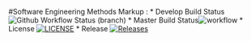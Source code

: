 #Software Engineering Methods
Markup : * Develop Build Status ![Github Workflow Status (branch)](https://img.shields.io/github/workflow/status/joegonnella/sem/A%20workflow%20for%20my%20Hello%20World%20App/develop?style=flat-square)
         * Master Build Status![workflow](https://github.com/joegonnella/sem/actions/workflows/main.yml/badge.svg)
         * License [![LICENSE](https://img.shields.io/github/license/joegonnella/sem.svg?style=flat-square)](https://github.com/joegonnella/sem/blob/master/LICENSE)
         * Release [![Releases](https://img.shields.io/github/release/joegonnella/sem/all.svg?style=flat-square)](https://github.com/joegonnella/sem/releases)